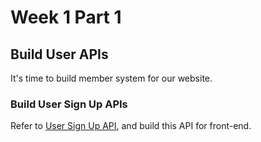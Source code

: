# Week 1 Part 1

## Build User APIs

It's time to build member system for our website.

### Build User Sign Up APIs

Refer to [User Sign Up API](https://github.com/AppWorks-School-Materials/API-Doc/tree/master/Canchu#user-sign-up-api), and build this API for front-end.
